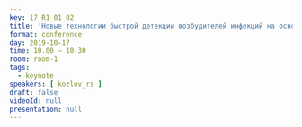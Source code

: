 ```yaml
---
key: 17_R1_01_02
title: 'Новые технологии быстрой детекции возбудителей инфекций на основе искусственного интеллекта'
format: conference
day: 2019-10-17
time: 10.00 – 10.30
room: room-1
tags:
  - keynote
speakers: [ kozlov_rs ]
draft: false
videoId: null
presentation: null
---
```

